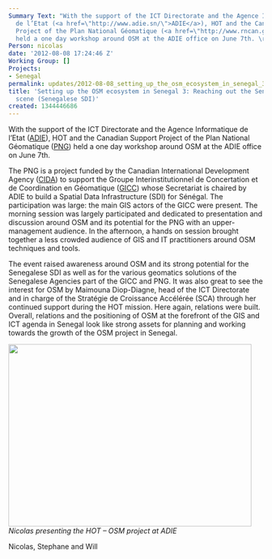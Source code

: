 ```yaml
---
Summary Text: "With the support of the ICT Directorate and the Agence Informatique
  de l’Etat (<a href=\"http://www.adie.sn/\">ADIE</a>), HOT and the Canadian Support
  Project of the Plan National Géomatique (<a href=\"http://www.rncan.gc.ca/sciences-terre/a-propos/international/collaboration/4618\">PNG</a>)
  held a one day workshop around OSM at the ADIE office on June 7th. \r\n\r\n"
Person: nicolas
date: '2012-08-08 17:24:46 Z'
Working Group: []
Projects:
- Senegal
permalink: updates/2012-08-08_setting_up_the_osm_ecosystem_in_senegal_3_reaching_out_the_senegalese_geomatics_
title: 'Setting up the OSM ecosystem in Senegal 3: Reaching out the Senegalese geomatics
  scene (Senegalese SDI)'
created: 1344446686
---
```

<p>With the support of the ICT Directorate and the Agence Informatique de l’Etat (<a href="http://www.adie.sn/">ADIE</a>), HOT and the Canadian Support Project of the Plan National Géomatique (<a href="http://www.rncan.gc.ca/sciences-terre/a-propos/international/collaboration/4618">PNG</a>) held a one day workshop around OSM at the ADIE office on June 7th.</p><p>The PNG is a project funded by the Canadian International Development Agency (<a href="http://www.acdi-cida.gc.ca/home">CIDA</a>) to support the Groupe Interinstitutionnel de Concertation et de Coordination en Géomatique (<a href="http://www.en-afrique.info/?plan-national-geomatique-appel-a">GICC</a>) whose Secretariat is chaired by ADIE to build a Spatial Data Infrastructure (SDI) for Sénégal. The participation was large: the main GIS actors of the GICC were present. The morning session was largely participated and dedicated to presentation and discussion around OSM and its potential for the PNG with an upper-management audience. In the afternoon, a hands on session brought together a less crowded audience of GIS and IT practitioners around OSM techniques and tools.</p><p>The event raised awareness around OSM and its strong potential for the Senegalese SDI as well as for the various geomatics solutions of the Senegalese Agencies part of the GICC and PNG. It was also great to see the interest for OSM by Maimouna Diop-Diagne, head of the ICT Directorate and in charge of the Stratégie de Croissance Accélérée (SCA) through her continued support during the HOT mission. Here again, relations were built. Overall, relations and the positioning of OSM at the forefront of the GIS and ICT agenda in Senegal look like strong assets for planning and working towards the growth of the OSM project in Senegal.</p><p><img class="image-large" src="/sites/default/files/styles/large/public/image004_0_0.jpg?itok=lEBceDSd" alt="" width="480" height="360"><br><em>Nicolas presenting the HOT – OSM project at ADIE</em></p><p>Nicolas, Stephane and Will</p>
